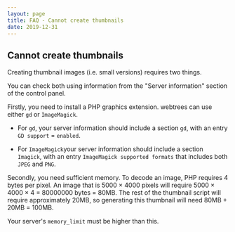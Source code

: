 ```yaml
---
layout: page
title: FAQ - Cannot create thumbnails
date: 2019-12-31
---
```


## Cannot create thumbnails

Creating thumbnail images (i.e. small versions) requires two things.

You can check both using information from the "Server information"
section of the control panel.

Firstly, you need to install a PHP graphics extension.  webtrees can use
either `gd` or `ImageMagick`.

* For `gd`, your server information should include a section `gd`, with an entry `GD support` = `enabled`.

* For `ImageMagick`your server information should include a section `Imagick`, with an entry `ImageMagick supported formats` that includes both `JPEG` and `PNG`.

Secondly, you need sufficient memory.  To decode an image, PHP
requires 4 bytes per pixel.  An image that is 5000 × 4000 pixels will
require 5000 × 4000 × 4 = 80000000 bytes = 80MB.
The rest of the thumbnail script will require approximately 20MB,
so generating this thumbnail will need 80MB + 20MB = 100MB.

Your server's `memory_limit` must be higher than this.
